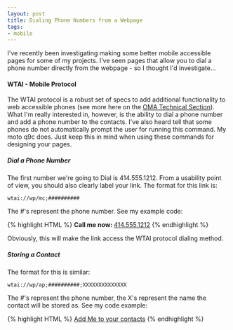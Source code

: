 ```yaml
---
layout: post
title: Dialing Phone Numbers from a Webpage
tags:
- mobile
---
```


I've recently been investigating making some better mobile accessible pages for some of my projects.  I've seen pages that allow you to dial a phone number directly from the webpage - so I thought I'd investigate...



#### WTAI - Mobile Protocol


The WTAI protocol is a robust set of specs to add additional functionality to web accessible phones (see more here on the [OMA Technical Section](http://www.openmobilealliance.org/tech/affiliates/wap/wapindex.html)).  What I'm really interested in, however, is the ability to dial a phone number and add a phone number to the contacts.  I've also heard tell that some phones do not automatically prompt the user for running this command.  My moto q9c does.  Just keep this in mind when using these commands for designing your pages.



##### Dial a Phone Number


The first number we're going to Dial is 414.555.1212.  From a usability point of view, you should also clearly label your link.  The format for this link is:


    
    
    wtai://wp/mc;##########
    



The #'s represent the phone number.  See my example code:


{% highlight HTML %}
<strong>Call me now: </strong><a href="wtai://wp/mc;4145551212">414.555.1212</a>
{% endhighlight %}
    



Obviously, this will make the link access the WTAI protocol dialing method.



##### Storing a Contact



The format for this is similar:


    
    
    wtai://wp/ap;##########;XXXXXXXXXXXXXX
    



The #'s represent the phone number, the X's represent the name the contact will be stored as.  See my code example:


    
{% highlight HTML %}
<a href="wtai://wp/ap;4145551212;Aaron Saray">Add Me to your contacts</a>
{% endhighlight %}
